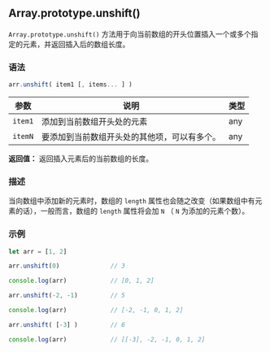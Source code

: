## Array.prototype.unshift()

`Array.prototype.unshift()` 方法用于向当前数组的开头位置插入一个或多个指定的元素，并返回插入后的数组长度。

### 语法

```js
arr.unshift( item1 [, items... ] )
```

| 参数    | 说明                                         | 类型 |
| ------- | -------------------------------------------- | ---- |
| `item1` | 添加到当前数组开头处的元素                   | any  |
| `itemN` | 要添加到当前数组开头处的其他项，可以有多个。 | any  |

**返回值：** 返回插入元素后的当前数组的长度。

### 描述

当向数组中添加新的元素时，数组的 `length` 属性也会随之改变（如果数组中有元素的话），一般而言，数组的 `length` 属性将会加 `N` （ `N` 为添加的元素个数）。

### 示例

```js
let arr = [1, 2]

arr.unshift(0)				// 3

console.log(arr)			// [0, 1, 2]

arr.unshift(-2, -1) 		// 5

console.log(arr)			// [-2, -1, 0, 1, 2]

arr.unshift( [-3] )			// 6

console.log(arr)			// [[-3], -2, -1, 0, 1, 2]
```

